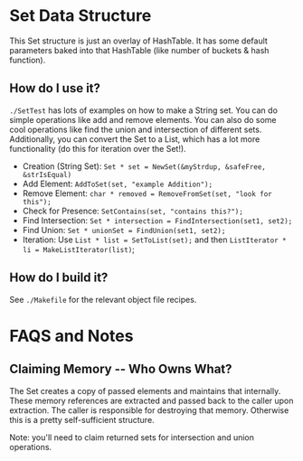 # Set Data Structure
This Set structure is just an overlay of HashTable. It has some default parameters baked into that HashTable (like number of buckets & hash function). 

## How do I use it?
`./SetTest` has lots of examples on how to make a String set. You can do simple operations like add and remove elements. You can also do some cool operations like find the union and intersection of different sets. Additionally, you can convert the Set to a List, which has a lot more functionality (do this for iteration over the Set!).

* Creation (String Set): `Set * set = NewSet(&myStrdup, &safeFree, &strIsEqual)`
* Add Element: `AddToSet(set, "example Addition");`
* Remove Element: `char * removed = RemoveFromSet(set, "look for this");`
* Check for Presence: `SetContains(set, "contains this?");`
* Find Intersection: `Set * intersection = FindIntersection(set1, set2);`
* Find Union: `Set * unionSet = FindUnion(set1, set2);`
* Iteration: Use `List * list = SetToList(set);` and then `ListIterator * li = MakeListIterator(list)`;

## How do I build it?
See `./Makefile` for the relevant object file recipes.

# FAQS and Notes

## Claiming Memory -- Who Owns What?
The Set creates a copy of passed elements and maintains that internally. These memory references are extracted and passed back to the caller upon extraction. The caller is responsible for destroying that memory. Otherwise this is a pretty self-sufficient structure.

Note: you'll need to claim returned sets for intersection and union operations.